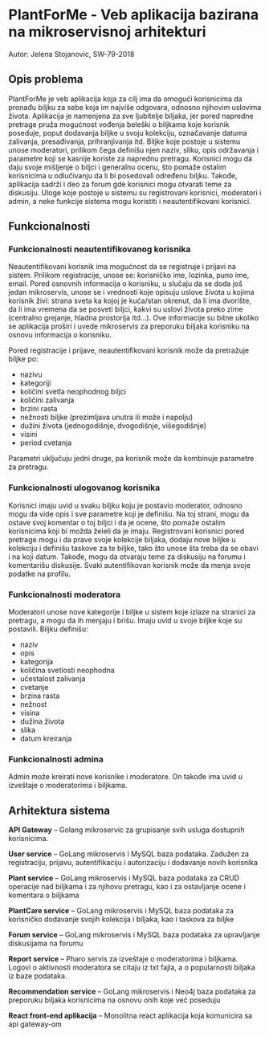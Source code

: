 # PlantForMe - Veb aplikacija bazirana na mikroservisnoj arhitekturi
Autor: Jelena Stojanovic, SW-79-2018

## Opis problema
PlantForMe je veb aplikacija koja za cilj ima da omogući korisnicima da pronađu biljku za sebe koja im najviše odgovara, odnosno njihovim uslovima života. Aplikacija je namenjena za sve ljubitelje biljaka, jer pored napredne pretrage pruža mogućnost vođenja beleški o biljkama koje korisnik poseduje, poput dodavanja biljke u svoju kolekciju, označavanje datuma zalivanja, presađivanja, prihranjivanja itd. Biljke koje postoje u sistemu unose moderatori, prilikom čega definišu njen naziv, sliku, opis održavanja i parametre koji se kasnije koriste za naprednu pretragu. Korisnici mogu da daju svoje mišljenje o biljci i generalnu ocenu, što pomaže ostalim korisnicima u odlučivanju da li bi posedovali određenu biljku. Takođe, aplikacija sadrži i deo za forum gde korisnici mogu otvarati teme za diskusiju. Uloge koje postoje u sistemu su registrovani korisnici, moderatori i admin, a neke funkcije sistema mogu koristiti i neautentifikovani korisnici.

## Funkcionalnosti
### Funkcionalnosti neautentifikovanog korisnika

Neautentifikovani korisnik ima mogućnost da se registruje i prijavi na sistem. Prilikom registracije, unose se: korisničko ime, lozinka, puno ime, email. Pored osnovnih informacija o korisniku, u slučaju da se doda još jedan mikroservis, unose se i vrednosti koje opisuju uslove života u kojima korisnik živi: strana sveta ka kojoj je kuća/stan okrenut, da li ima dvorište, da li ima vremena da se posveti biljci, kakvi su uslovi života preko zime (centralno grejanje, hladna prostorija itd...). Ove informacije su bitne ukoliko se aplikacija proširi i uvede mikroservis za preporuku biljaka korisniku na osnovu informacija o korisniku.

Pored registracije i prijave, neautentifikovani korisnik može da pretražuje biljke po:
-	nazivu
-	kategoriji
-	količini svetla neophodnog biljci
-	količini zalivanja
-	brzini rasta
-	nežnosti biljke (prezimljava unutra ili može i napolju)
-	dužini života (jednogodišnje, dvogodišnje, višegodišnje)
-	visini
-	period cvetanja

Parametri uključuju jedni druge, pa korisnik može da kombinuje parametre za pretragu.

### Funkcionalnosti ulogovanog korisnika
Korisnici imaju uvid u svaku biljku koju je postavio moderator, odnosno mogu da vide opis i sve parametre koji je definišu. Na toj strani, mogu da ostave svoj komentar o toj biljci i da je ocene, što pomaže ostalim korisnicima koji bi možda želeli da je imaju. Registrovani korisnici pored pretrage mogu i da prave svoje kolekcije biljaka, dodaju nove biljke u kolekciju i definišu taskove za te biljke, tako što unose šta treba da se obavi i na koji datum. Takođe, mogu da otvaraju teme za diskusiju na forumu i komentarišu diskusije.
Svaki autentifikovan korisnik može da menja svoje podatke na profilu.

### Funkcionalnosti moderatora
Moderatori unose nove kategorije i biljke u sistem koje izlaze na stranici za pretragu, a mogu da ih menjaju i brišu. Imaju uvid u svoje biljke koje su postavili. 
Biljku definišu:
-	naziv
-	opis
-	kategorija
-	količina svetlosti neophodna
-	učestalost zalivanja
-	cvetanje
-	brzina rasta
-	nežnost
-	visina
-	dužina života
-	slika
-	datum kreiranja

### Funkcionalnosti admina
Admin može kreirati nove korisnike i moderatore. On takođe ima uvid u izveštaje o moderatorima i biljkama.

## Arhitektura sistema 
**API Gateway** – Golang mikroservic za grupisanje svih usluga dostupnih korisnicima.

**User service** – GoLang mikroservis i MySQL baza podataka. Zadužen za registraciju, prijavu, autentifikaciju i autorizaciju i dodavanje novih korisnika

**Plant service** – GoLang mikroservis i MySQL baza podataka za CRUD operacije nad biljkama i za njihovu pretragu, kao i za ostavljanje ocene i komentara o biljkama

**PlantCare service** – GoLang mikroservis i MySQL baza podataka za korisničko dodavanje svojih kolekcija i biljaka, kao i taskova za biljke

**Forum service** – GoLang mikroservis i MySQL baza podataka za upravljanje diskusijama na forumu

**Report service** – Pharo servis za izveštaje o moderatorima i biljkama. Logovi o aktivnosti moderatora se citaju iz txt fajla, a o popularnosti biljaka iz baze podataka.

**Recommendation service** – GoLang mikroservis i Neo4j baza podataka za preporuku biljaka korisnicima na osnovu onih koje već poseduju

**React front-end aplikacija** – Monolitna react aplikacija koja komunicira sa api gateway-om
